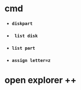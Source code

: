 # cmd
+ ### `diskpart`
+ ### ` list disk`
+ ### `list part`
+ ### `assign letter=z`
# open explorer ++
